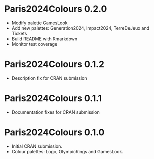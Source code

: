 # Paris2024Colours 0.2.0

* Modify palette GamesLook
* Add new palettes: Generation2024, Impact2024, TerreDeJeux and Tickets
* Build README with Rmarkdown
* Monitor test coverage

# Paris2024Colours 0.1.2

* Description fix for CRAN submission

# Paris2024Colours 0.1.1

* Documentation fixes for CRAN submission

# Paris2024Colours 0.1.0

* Initial CRAN submission.
* Colour palettes: Logo, OlympicRings and GamesLook.
